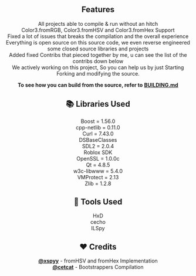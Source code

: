 <h2 align="center"> Features </h2>

<p align=center>  
All projects able to compile & run without an hitch<br>
Color3.fromRGB, Color3.fromHSV and Color3.fromHex Support<br>
Fixed a lot of issues that breaks the compilation and the overall experience<br>
Everything is open source on this source code, we even reverse engineered some closed source libraries and projects<br>
Added fixed Contribs that pieced together by me, u can see the list of the contribs down below<br>
We actively working on this project, So you can help us by just Starting Forking and modifying the source.<br>
</p> 

<p align="center" dir="/BUILDING.md"><b>To see how you can build from the source, refer to</b> <a href="/BUILDING.md" "><b>BUILDING.md</b></a></p>

<h2 align="center"> 📚 Libraries Used </h2>

<p align=center>  
Boost = 1.56.0<br>
cpp-netlib = 0.11.0<br>
Curl = 7.43.0<br>
DSBaseClasses<br>
SDL2 = 2.0.4<br>
Roblox SDK<br>
OpenSSL = 1.0.0c<br>
Qt = 4.8.5<br>
w3c-libwww = 5.4.0<br>
VMProtect = 2.13<br>
Zlib = 1.2.8
</p> 

<h2 align="center"> 🔨 Tools Used </h2>

<p align=center>  
  HxD<br>
  cecho<br>
  ILSpy
</p>

<h2 align="center"> ❤️ Credits </h2>

<p align=center>  
<a href="https://github.com/xspyy"><b>@xspyy</b></a> - fromHSV and fromHex Implementation<br>
<a href="https://github.com/cetcat"><b>@cetcat</b></a> - Bootstrappers Compilation
</p> 
